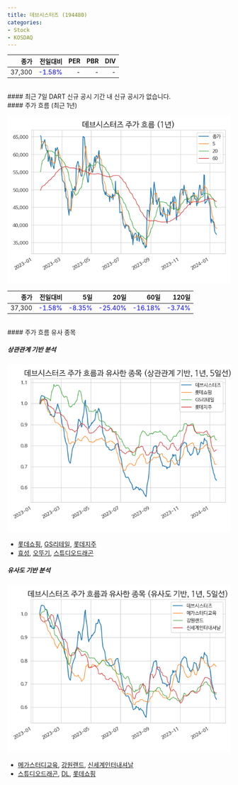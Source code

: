 ```yaml
---
title: 데브시스터즈 (194480)
categories:
- Stock
- KOSDAQ
---
```


|**종가**|**전일대비**|**PER**|**PBR**|**DIV**|
|---:|-------:|--:|--:|--:|
|37,300|<span style="color: blue">-1.58%</span>|-|-|-|

<!-- more -->

<br>
#### 최근 7일 DART 신규 공시
기간 내 신규 공시가 없습니다.

<br>
#### 주가 흐름 (최근 1년)

![194480](/assets/images/stock/194480.png)

|**종가**|**전일대비**|**5일**|**20일**|**60일**|**120일**|
|---:|-------:|--:|---:|---:|----:|
|37,300|<span style="color: blue">-1.58%</span>|<span style="color: blue">-8.35%</span>|<span style="color: blue">-25.40%</span>|<span style="color: blue">-16.18%</span>|<span style="color: blue">-3.74%</span>|

<br>
#### 주가 흐름 유사 종목

##### 상관관계 기반 분석

![194480](/assets/images/stock/194480_corr.png)
- [롯데쇼핑](/023530/), [GS리테일](/007070/), [롯데지주](/004990/)
- [효성](/004800/), [오뚜기](/007310/), [스튜디오드래곤](/253450/)

##### 유사도 기반 분석

![194480](/assets/images/stock/194480_sim.png)
- [메가스터디교육](/215200/), [강원랜드](/035250/), [신세계인터내셔날](/031430/)
- [스튜디오드래곤](/253450/), [DL](/000210/), [롯데쇼핑](/023530/)